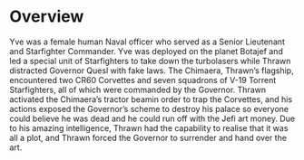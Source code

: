 # Overview

Yve was a female human Naval officer who served as a Senior Lieutenant and Starfighter Commander.
Yve was deployed on the planet Botajef and led a special unit of Starfighters to take down the turbolasers while Thrawn distracted Governor Quesl with fake laws.
The Chimaera, Thrawn’s flagship, encountered two CR60 Corvettes and seven squadrons of V-19 Torrent Starfighters, all of which were commanded by the Governor.
Thrawn activated the Chimaera’s tractor beamin order to trap the Corvettes, and his  actions exposed the Governor’s scheme to destroy his palace so everyone could believe he was dead and he could run off with the Jefi art money.
Due to his amazing intelligence, Thrawn had the capability to realise that it was all a plot, and Thrawn forced the Governor to surrender and hand over the art.
